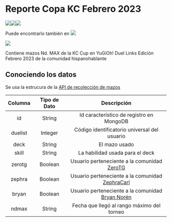 # Reporte Copa KC Febrero 2023

![](https://img.shields.io/badge/Numpy-777BB4?style=for-the-badge&logo=numpy&logoColor=white)![](https://img.shields.io/badge/Pandas-2C2D72?style=for-the-badge&logo=pandas&logoColor=white)![](https://img.shields.io/badge/Plotly-239120?style=for-the-badge&logo=plotly&logoColor=white) 

Puede encontrarlo también en [![](https://img.shields.io/badge/Deepnote-3793EF?style=for-the-badge&logo=Deepnote&logoColor=white)](https://deepnote.com/@luceldasilva/KC-Cup-FEB-2023-ac0e62ae-54fb-4f6c-aee5-9b37d3ae9485)

![](https://s3.duellinksmeta.com/img/content/tournaments/kc-cup/dlm-kc-intro.webp)

Contiene mazos Nd. MAX de la KC Cup en YuGiOh! Duel Links Edición Febrero 2023 de la comunidad hispanohablante

## Conociendo los datos

Se usa la estrucura de la [API de recolección de mazos](https://github.com/luceldasilva/api-kc-report-duel-links)

| Columna | Tipo de Dato |Descripción | 
| :---: | :---: | :---: | 
| id | String | Id característico de registro en MongoDB |
| duelist | Integer | Código identificatorio universal del usuario |
| deck | String | El mazo usado |
| skill | String | La habilidad usada para el deck |
| zerotg | Boolean | Usuario perteneciente a la comunidad [ZeroTG](https://www.youtube.com/c/ZeroTG) |
| zephra | Boolean | Usuario perteneciente a la comunidad [ZephraCarl](https://www.youtube.com/c/ZephraCarl) |
| bryan | Boolean | Usuario perteneciente a la comunidad [Bryan Norén](https://www.youtube.com/c/BryanNorén) |
| ndmax | String | Fecha que llegó al rango máximo del torneo |